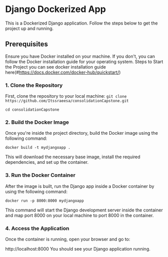 # Django Dockerized App
This is a Dockerized Django application. Follow the steps below to get the project up and running.

## Prerequisites
Ensure you have Docker installed on your machine. If you don't, you can follow the Docker installation guide for your operating system.
Steps to Start the Project
you can see docker installation guide here(#https://docs.docker.com/docker-hub/quickstart/)
### 1. Clone the Repository
First, clone the repository to your local machine:
`git clone https://github.com/Itssraeesa/consolidationCapstone.git` 

`cd consolidationCapstone`

### 2. Build the Docker Image
Once you're inside the project directory, build the Docker image using the following command:

`docker build -t mydjangoapp .`

This will download the necessary base image, install the required dependencies, and set up the container.

### 3. Run the Docker Container
After the image is built, run the Django app inside a Docker container by using the following command:

`docker run -p 8000:8000 mydjangoapp`

This command will start the Django development server inside the container and map port 8000 on your local machine to port 8000 in the container.

### 4. Access the Application
Once the container is running, open your browser and go to:

http://localhost:8000
You should see your Django application running.
